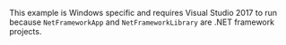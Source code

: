 This example is Windows specific and requires Visual Studio 2017 to run because `NetFrameworkApp` and `NetFrameworkLibrary` are .NET framework projects.